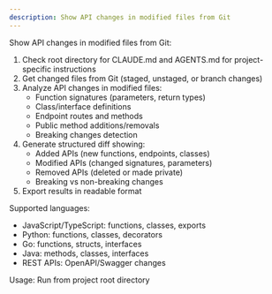 ```yaml
---
description: Show API changes in modified files from Git
---
```


Show API changes in modified files from Git:

1. Check root directory for CLAUDE.md and AGENTS.md for project-specific instructions
2. Get changed files from Git (staged, unstaged, or branch changes)
3. Analyze API changes in modified files:
   - Function signatures (parameters, return types)
   - Class/interface definitions
   - Endpoint routes and methods
   - Public method additions/removals
   - Breaking changes detection
4. Generate structured diff showing:
   - Added APIs (new functions, endpoints, classes)
   - Modified APIs (changed signatures, parameters)
   - Removed APIs (deleted or made private)
   - Breaking vs non-breaking changes
5. Export results in readable format

Supported languages:
- JavaScript/TypeScript: functions, classes, exports
- Python: functions, classes, decorators
- Go: functions, structs, interfaces
- Java: methods, classes, interfaces
- REST APIs: OpenAPI/Swagger changes

Usage: Run from project root directory